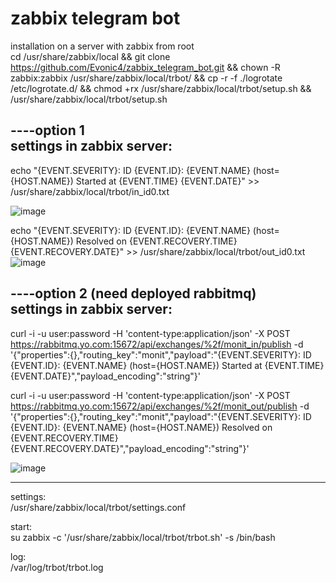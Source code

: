 # zabbix telegram bot
  
installation on a server with zabbix from root  
cd /usr/share/zabbix/local && git clone https://github.com/Evonic4/zabbix_telegram_bot.git && chown -R zabbix:zabbix /usr/share/zabbix/local/trbot/ && cp -r -f ./logrotate /etc/logrotate.d/ && chmod +rx /usr/share/zabbix/local/trbot/setup.sh && /usr/share/zabbix/local/trbot/setup.sh  
  
  
----option 1  
settings in zabbix server:  
  ---
echo "{EVENT.SEVERITY}: ID {EVENT.ID}: {EVENT.NAME} (host={HOST.NAME}) Started at {EVENT.TIME} {EVENT.DATE}" >> /usr/share/zabbix/local/trbot/in_id0.txt  
  
![image](https://user-images.githubusercontent.com/46780974/129004502-ef5a25a9-6095-40c2-8209-9be9e7137fa5.png)  
  
echo "{EVENT.SEVERITY}: ID {EVENT.ID}: {EVENT.NAME} (host={HOST.NAME}) Resolved on {EVENT.RECOVERY.TIME} {EVENT.RECOVERY.DATE}" >> /usr/share/zabbix/local/trbot/out_id0.txt  
![image](https://user-images.githubusercontent.com/46780974/129004677-80abd0db-bf80-4290-a387-81b044ddf783.png)
  
  
----option 2 (need deployed rabbitmq)  
settings in zabbix server:  
  ---
curl -i -u user:password -H 'content-type:application/json' -X POST https://rabbitmq.yo.com:15672/api/exchanges/%2f/monit_in/publish -d '{"properties":{},"routing_key":"monit","payload":"{EVENT.SEVERITY}: ID {EVENT.ID}: {EVENT.NAME} (host={HOST.NAME}) Started at {EVENT.TIME} {EVENT.DATE}","payload_encoding":"string"}'  
  
  
curl -i -u user:password -H 'content-type:application/json' -X POST https://rabbitmq.yo.com:15672/api/exchanges/%2f/monit_out/publish -d '{"properties":{},"routing_key":"monit","payload":"{EVENT.SEVERITY}: ID {EVENT.ID}: {EVENT.NAME} (host={HOST.NAME}) Resolved on {EVENT.RECOVERY.TIME} {EVENT.RECOVERY.DATE}","payload_encoding":"string"}'  
  
![image](https://user-images.githubusercontent.com/46780974/221439911-c5c34aee-be8f-4fd3-8e2f-4e809ced996d.png)
  
----
settings:  
/usr/share/zabbix/local/trbot/settings.conf  
  
start:  
su zabbix -c '/usr/share/zabbix/local/trbot/trbot.sh' -s /bin/bash  
  
log:  
/var/log/trbot/trbot.log  
  
  
